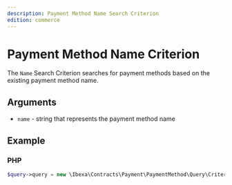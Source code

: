 ```yaml
---
description: Payment Method Name Search Criterion
edition: commerce
---
```


# Payment Method Name Criterion

The `Name` Search Criterion searches for payment methods based on the existing payment method name.

## Arguments

- `name` - string that represents the payment method name

## Example

### PHP

``` php
$query->query = new \Ibexa\Contracts\Payment\PaymentMethod\Query\Criterion\Name('Credit Card');
```
